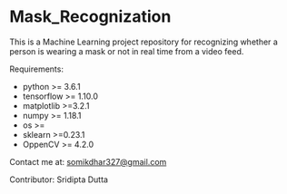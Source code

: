 # Mask_Recognization
This is a Machine Learning project repository for recognizing whether a person is wearing a mask or not in real time from a video feed.

Requirements:
* python >= 3.6.1
* tensorflow >= 1.10.0
* matplotlib >=3.2.1
* numpy >= 1.18.1
* os >=
* sklearn >=0.23.1
* OppenCV >= 4.2.0


Contact me at:
somikdhar327@gmail.com

Contributor: Sridipta Dutta

